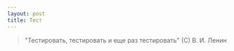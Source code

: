 ```yaml
---
layout: post
title: Тест
---
```


> "Тестировать, тестировать и еще раз тестировать" (С) В. И. Ленин
